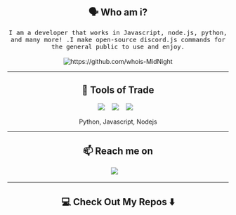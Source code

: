 <h2 align="center"> 🗣️ Who am i?</h2>
<p align="center">
  <samp>
    I am a developer that works in Javascript, node.js, python, and many more! .I make open-source discord.js commands for the general public to use and enjoy.
  </samp>
  <br> <br>
  <img src="https://komarev.com/ghpvc/?username=whois-MidNight" alt="https://github.com/whois-MidNight" />
</p>

<hr>
  
<h2 align="center"> 🔭 Tools of Trade</h2>
<p align="center">
  <img src="https://img.shields.io/badge/node.js%20-%2343853D.svg?&style=for-the-badge&logo=node.js&logoColor=white" />&nbsp;&nbsp;&nbsp;
  <img src="https://img.shields.io/badge/Python-3776AB?style=for-the-badge&logo=python&logoColor=white" />&nbsp;&nbsp;&nbsp;
  <img src="https://img.shields.io/badge/JavaScript-F7DF1E?style=for-the-badge&logo=javascript&logoColor=black" />&nbsp;&nbsp;&nbsp;
</p>
<p align="center"> Python, Javascript, Nodejs </p>
<hr>

<h2  align="center">📫 Reach me on</h2>
<p align="center">
  <a href="mailto:kirtan12007@gmail.com?subject=Hello%20Lunar,%20From%20Github"><img src="https://img.shields.io/badge/gmail-%23D14836.svg?&style=for-the-badge&logo=gmail&logoColor=white" /></a>&nbsp;&nbsp;&nbsp;&nbsp;
</p>

<hr>

<h2  align="center">💻 Check Out My Repos ⬇️ </h2>
